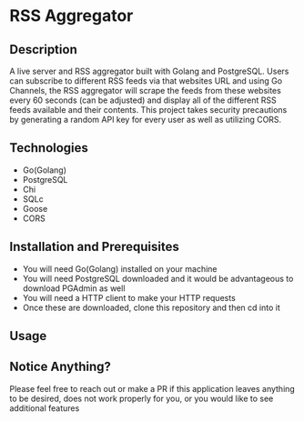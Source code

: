 # RSS Aggregator

## Description
A live server and RSS aggregator built with Golang and PostgreSQL. Users can subscribe to different RSS feeds via that websites URL and using Go Channels, the RSS aggregator will scrape the feeds from these websites every 60 seconds (can be adjusted) and display all of the different RSS feeds available and their contents. This project takes security precautions by generating a random API key for every user as well as utilizing CORS. 

## Technologies
- Go(Golang)
- PostgreSQL
- Chi
- SQLc
- Goose
- CORS

## Installation and Prerequisites
- You will need Go(Golang) installed on your machine
- You will need PostgreSQL downloaded and it would be advantageous to download PGAdmin as well
- You will need a HTTP client to make your HTTP requests
- Once these are downloaded, clone this repository and then cd into it

## Usage


## Notice Anything?
Please feel free to reach out or make a PR if this application leaves anything to be desired, does not work properly for you, or you would like to see additional features
